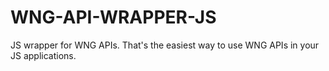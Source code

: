 # WNG-API-WRAPPER-JS
JS wrapper for WNG APIs. That's the easiest way to use WNG APIs in your JS applications.
